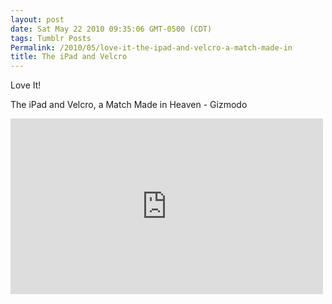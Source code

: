 ```yaml
---
layout: post
date: Sat May 22 2010 09:35:06 GMT-0500 (CDT)
tags: Tumblr Posts
Permalink: /2010/05/love-it-the-ipad-and-velcro-a-match-made-in
title: The iPad and Velcro
---
```


Love It! 

The iPad and Velcro, a Match Made in Heaven - Gizmodo

<iframe src="https://player.vimeo.com/video/11886557?title=0&amp;byline=0&amp;portrait=0" width="500" height="281" frameborder="0" title="iPad + Velcro" webkitallowfullscreen="" mozallowfullscreen="" allowfullscreen=""></iframe>
